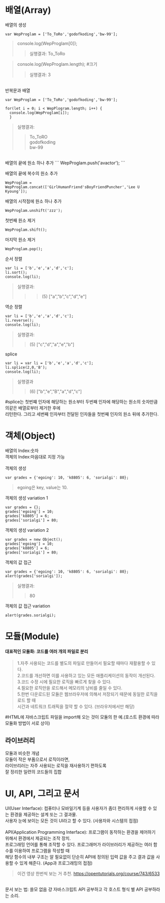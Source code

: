 # 배열(Array)
배열의 생성
```
var WepProglam = ['To_ToRo','godofkoding','bw-99'];
```
>console.log(WepProglam[0]);
>> 실행결과: To_ToRo<br/>

>console.log(WepProglam.length); #크기
>> 실행결과: 3

<br/> 
반복문과 배열

```
var WepProglam = ['To_ToRo','godofkoding','bw-99'];

for(let i = 0; i < WepPlogram.length; i++) {
  console.log(WepProglam[i]);
  }
```
>실행결과:
>>To_ToRO<br/>godofkoding<br/>bw-99

<br/>
배열의 끝에 원소 하나 추가
```
WepProglam.push('avactor');
```

배열의 끝에 복수의 원소 추가
```
WepProglam = WepProglam.concat(['GirlHumanFriend'sBoyFriendPuncher','Lee U Kyoung']);
```

배열의 시작점에 원소 하나 추가
```
WepProglam.unshift('zzz');
```

첫번째 원소 제거
```
WepProglam.shift();
```

마지막 원소 제거
```
WepProglam.pop();
```

순서 정렬
```
var li = ['b','e','a','d','c'];
li.sort();
console.log(li);
```
>실행결과:
>>>(5) ["a","b","c","d","e"]

역순 정렬
```
var li = ['b','e','a','d','c'];
li.reverse();
console.log(li);
```
>실행결과:
>>(5) ["c","d","a","e","b"]

splice
```
var li = var li = ['b','e','a','d','c'];
li.splice(2,0,'B');
console.log(li);
```
>실행결과
>>(6) ["b","e","B","a","d","c"]

#splice는 첫번쨰 인자에 해당하는 원소부터 두번째 인자에 해당하는 원소의 숫자만큼의같은 배열로부터 제거한 후에<br/>리턴한다. 그리고 세번째 인자부터 전달된 인자들을 첫번째 인자의 원소 뒤에 추가한다.

# 객체(Object)
배열의 Index:숫자<br/>
객체의 Index:마음대로 지정 가능
<br/><br/>
객체의 생성
```
var grades = {'egoing': 10, 'k8805': 6, 'sorialgi': 80};
```
>egoing은 key, value는 10.

객체의 생성 variation 1
```
var grades = {};
grades['egoing'] = 10;
grades['k8805'] = 6;
grades['sorialgi'] = 80;
```

객체의 생성 variation 2
```
var grades = new Object();
grades['egoing'] = 10;
grades['k8805'] = 6;
grades['sorialgi'] = 80;
```

객체의 값 접근
```
var grades = {'egoing': 10, 'k8805': 6, 'sorialgi': 80};
alert(grades['sorialgi']);
```
>실행결과:
>>80

객체의 값 접근 variation
```
alert(grades.sorialgi);
```

# 모듈(Module)
#### 대표적인 모듈화: 코드를 여러 개의 파일로 분리
>1.자주 사용되는 코드를 별도의 파일로 만들어서 필요할 때마다 재활용할 수 있다.<br/>
2.코드를 개선하면 이를 사용하고 있는 모든 애플리케이션의 동작이 개선된다.<br/>
3.코드 수정 시에 필요한 로직을 빠르게 찾을 수 있다.<br/>
4.필요한 로직만을 로드해서 메모리의 낭비를 줄일 수 있다.<br/>
5.한번 다운로드된 모듈은 웹브라우저에 의해서 저장되기 때문에 동일한 로직을 로드 할 때<br/>시간과 네트워크 트래픽을 절약 할 수 있다. (브라우저에서만 해당)

#HTML에 자바스크립트 파일을 import해 오는 것이 모듈의 한 예.(호스트 환경에 따라 모듈화 방법이 서로 상이)

## 라이브러리
모듈과 비슷한 개념<br/>
모듈이 작은 부품으로서 로직이라면,<br/>라이브리러는 자주 사용되는 로직을 재사용하기 편하도록<br/>잘 정리한 일련의 코드들의 집합

# UI, API, 그리고 문서
UI(User Interface): 컴퓨터나 모바일기계 등을 사용자가 좀더 편리하게 사용할 수 있는 환경을 제공하는 설계 또는 그 결과물.<br/> 사용자 눈에 보이는 모든 것이 UI라고 할 수 있다. (사용자와 시스템의 접점)<br/><br/>
API(Application Programming Interface): 프로그램이 동작하는 환경을 제어하기 위해서 환경에서 제공되는 조작 장치.<br/> 프로그래밍 언어를 통해 조작할 수 있다. 프로그래머가 라이브러리가 제공하는 여러 함수를 이용하여 프로그램을 작성할 때<br/> 해당 함수의 내부 구조는 알 필요없이 단순히 API에 정의된 입력 값을 주고 결과 값을 사용할 수 있게 해준다. (App과 프로그래밍의 접점)<br/>

>이건 영상 한번씩 보는 거 추천. https://opentutorials.org/course/743/6533 

<br/>
문서 보는 법: 쓸모 없음 걍 자바스크립트 API 공부하고 각 호스트 형식 별 API 공부하라는 소리.
